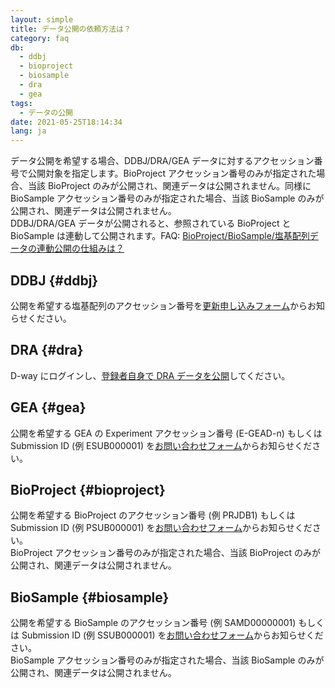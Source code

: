 ```yaml
---
layout: simple
title: データ公開の依頼方法は？
category: faq
db:
  - ddbj
  - bioproject
  - biosample
  - dra
  - gea
tags: 
  - データの公開
date: 2021-05-25T18:14:34
lang: ja
---
```


データ公開を希望する場合、DDBJ/DRA/GEA データに対するアクセッション番号で公開対象を指定します。BioProject アクセッション番号のみが指定された場合、当該 BioProject のみが公開され、関連データは公開されません。同様に BioSample アクセッション番号のみが指定された場合、当該 BioSample のみが公開され、関連データは公開されません。    
DDBJ/DRA/GEA データが公開されると、参照されている BioProject と BioSample は連動して公開されます。FAQ: [BioProject/BioSample/塩基配列データの連動公開の仕組みは？](/faq/ja/bp-bs-seq-release.html)

## DDBJ {#ddbj}

公開を希望する塩基配列のアクセッション番号を[更新申し込みフォーム](/ddbj/update-form.html)からお知らせください。

## DRA {#dra}

D-way にログインし、[登録者自身で DRA データを公開](/dra/submission.html#change-hold-date)してください。

## GEA {#gea}

公開を希望する GEA の Experiment アクセッション番号 (E-GEAD-n) もしくは Submission ID (例 ESUB000001) を[お問い合わせフォーム](/contact-ddbj.html)からお知らせください。

## BioProject {#bioproject}

公開を希望する BioProject のアクセッション番号 (例 PRJDB1) もしくは Submission ID (例 PSUB000001) を[お問い合わせフォーム](/contact-ddbj.html)からお知らせください。    
BioProject アクセッション番号のみが指定された場合、当該 BioProject のみが公開され、関連データは公開されません。

## BioSample {#biosample}

公開を希望する BioSample のアクセッション番号 (例 SAMD00000001) もしくは Submission ID (例 SSUB000001) を[お問い合わせフォーム](/contact-ddbj.html)からお知らせください。    
BioSample アクセッション番号のみが指定された場合、当該 BioSample のみが公開され、関連データは公開されません。





